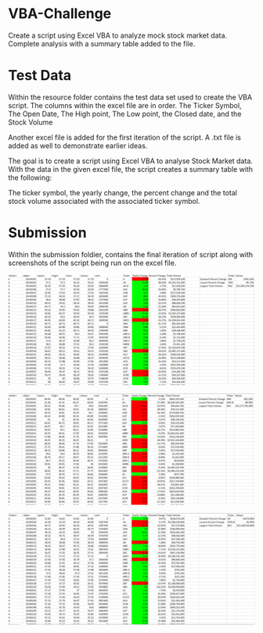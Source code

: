 # VBA-Challenge
Create a script using Excel VBA to analyze mock stock market data. Complete analysis with a summary table added to the file.

# Test Data

Within the resource folder contains the test data set used to create the VBA script.
The columns within the excel file are in order. The Ticker Symbol, The Open Date, The High point, The Low point, the Closed date, and the Stock Volume

Another excel file is added for the first iteration of the script. A .txt file is added as well to demonstrate earlier ideas.

The goal is to create a script using Excel VBA to analyse Stock Market data.
With the data in the given excel file, the script creates a summary table with the following:

The ticker symbol, the yearly change, the percent change  and the total stock volume associated with the associated ticker symbol.

# Submission
Within the submission foldier, contains the final iteration of script along with screenshots of the script being run on the excel file.

![2014 Stock Image](Submission/2014_stock.png)

![2015 Stock Image](Submission/2015_stock.png)

![2016 Stock Image](Submission/2016_stock.png)
